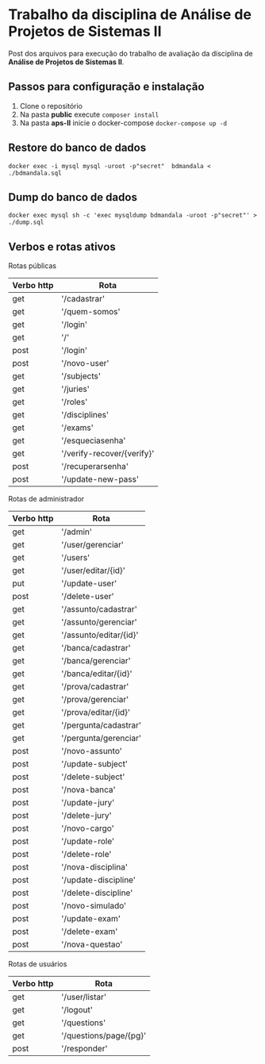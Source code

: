 # Trabalho da disciplina de Análise de Projetos de Sistemas II

Post dos arquivos para execução do trabalho de avaliação da disciplina de **Análise de Projetos de Sistemas II**.


## Passos para configuração e instalação

1. Clone o repositório
2. Na pasta **public** execute ```composer install```
3. Na pasta **aps-II** inicie o docker-compose ```docker-compose up -d```

## Restore do banco de dados
```docker exec -i mysql mysql -uroot -p"secret"  bdmandala < ./bdmandala.sql```

## Dump do banco de dados
```docker exec mysql sh -c 'exec mysqldump bdmandala -uroot -p"secret"' > ./dump.sql```

## Verbos e rotas ativos
Rotas públicas

| Verbo http | Rota |
| --- | --- |
| get | '/cadastrar' |
| get | '/quem-somos' |
| get | '/login' |
| get | '/' |
| post | '/login' |
| post | '/novo-user' |
| get | '/subjects' |
| get | '/juries' |
| get | '/roles' |
| get | '/disciplines' |
| get | '/exams' |
| get | '/esqueciasenha' |
| get | '/verify-recover/{verify}' |
| post | '/recuperarsenha' |
| post | '/update-new-pass' |

Rotas de administrador

| Verbo http | Rota |
| --- | --- |
| get       | '/admin' |
| get       | '/user/gerenciar' |
| get       | '/users' |
| get       | '/user/editar/{id}' |
| put       | '/update-user' |
| post      | '/delete-user' |
| get | '/assunto/cadastrar' |
| get | '/assunto/gerenciar' |
| get | '/assunto/editar/{id}' |
| get | '/banca/cadastrar' |
| get | '/banca/gerenciar' |
| get | '/banca/editar/{id}' |
| get | '/prova/cadastrar' |
| get | '/prova/gerenciar' |
| get | '/prova/editar/{id}' |
| get | '/pergunta/cadastrar' |
| get | '/pergunta/gerenciar' |
| post | '/novo-assunto' |
| post | '/update-subject' |
| post | '/delete-subject' |
| post | '/nova-banca' |
| post | '/update-jury' |
| post | '/delete-jury' |
| post | '/novo-cargo' |
| post | '/update-role' |
| post | '/delete-role' |
| post | '/nova-disciplina' |
| post | '/update-discipline' |
| post | '/delete-discipline' |
| post | '/novo-simulado' |
| post | '/update-exam' |
| post | '/delete-exam' |
| post | '/nova-questao' |

Rotas de usuários

| Verbo http | Rota |
| --- | --- |
| get | '/user/listar' |
| get | '/logout' |
| get | '/questions' |
| get | '/questions/page/{pg}' |
| post | '/responder' |